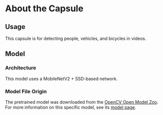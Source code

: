 # About the Capsule

## Usage
This capsule is for detecting people, vehicles, and bicycles in videos. 

## Model

### Architecture
This model uses a MobileNetV2 + SSD-based network.

###  Model File Origin
The pretrained model was downloaded from the
[OpenCV Open Model Zoo][open model zoo]. 
For more information on this specific model, see its [model page][model page].

[open model zoo]: https://github.com/opencv/open_model_zoo
[model page]: https://docs.openvinotoolkit.org/2020.3/_models_intel_person_vehicle_bike_detection_crossroad_1016_description_person_vehicle_bike_detection_crossroad_1016

